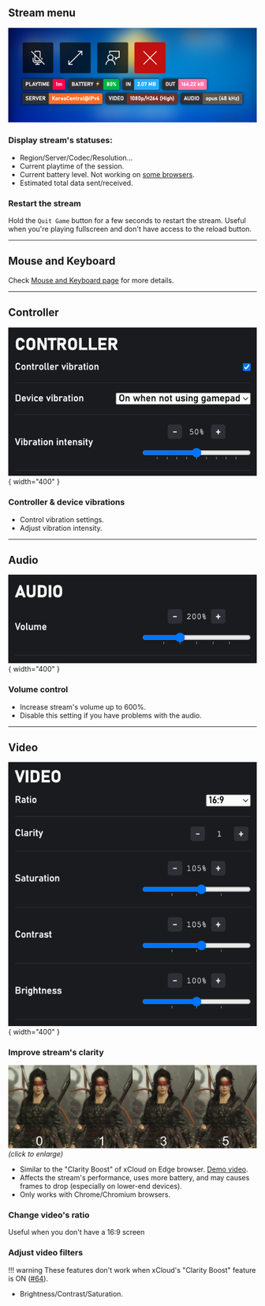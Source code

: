 ## Stream menu
![Stream menu](./images/stream-menu.png)

### Display stream's statuses:  
- Region/Server/Codec/Resolution...  
- Current playtime of the session.  
- Current battery level. Not working on [some browsers](https://caniuse.com/battery-status).  
- Estimated total data sent/received.  

### Restart the stream
Hold the `Quit Game` button for a few seconds to restart the stream. Useful when you're playing fullscreen and don't have access to the reload button.

---
## Mouse and Keyboard
Check [Mouse and Keyboard page](mouse-and-keyboard.md) for more details.

---
## Controller
![Controller settings](./images/controller-settings.png){ width="400" }

### Controller & device vibrations
  - Control vibration settings.  
  - Adjust vibration intensity.  

---
## Audio

![Audio settings](./images/audio-settings.png){ width="400" }

### Volume control
- Increase stream's volume up to 600%.  
- Disable this setting if you have problems with the audio.  

---
## Video
![Video settings](./images/video-settings.png){ width="400" }

### Improve stream's clarity

![Clarity](./images/clarity-boost.png)
*(click to enlarge)*

- Similar to the "Clarity Boost" of xCloud on Edge browser. [Demo video](https://youtu.be/ZhW2choAHUs).  
- Affects the stream's performance, uses more battery, and may causes frames to drop (especially on lower-end devices).  
- Only works with Chrome/Chromium browsers.  

### Change video's ratio
Useful when you don't have a 16:9 screen

### Adjust video filters
!!! warning
    These features don't work when xCloud's "Clarity Boost" feature is ON ([#64](https://github.com/redphx/better-xcloud/issues/64)).  

- Brightness/Contrast/Saturation.  

